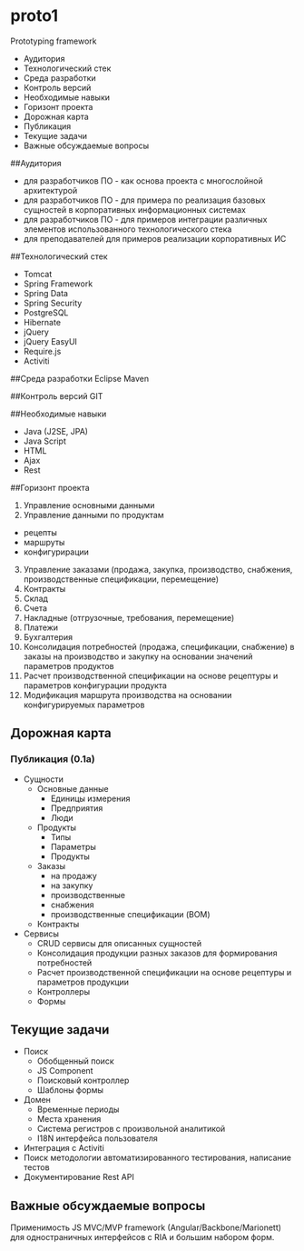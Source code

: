 # proto1
Prototyping framework

* Аудитория
* Технологический стек
* Среда разработки
* Контроль версий
* Необходимые навыки
* Горизонт проекта
* Дорожная карта
* Публикация
* Текущие задачи
* Важные обсуждаемые вопросы

##Аудитория
* для разработчиков ПО - как основа проекта с многослойной архитектурой
* для разработчиков ПО - для примера по реализация базовых сущностей в корпоративных информационных системах
* для разработчиков ПО - для примеров интеграции различных элементов использованного технологического стека 
* для преподавателей для примеров реализации корпоративных ИС

##Технологический стек
* Tomcat
* Spring Framework
* Spring Data
* Spring Security
* PostgreSQL
* Hibernate
* jQuery
* jQuery EasyUI
* Require.js
* Activiti

##Среда разработки
Eclipse
Maven

##Контроль версий
GIT

##Необходимые навыки
* Java (J2SE, JPA)
* Java Script
* HTML
* Ajax
* Rest

##Горизонт проекта
1. Управление основными данными
2. Управление данными по продуктам 
  * рецепты
  * маршруты
  * конфигурирации
3. Управление заказами (продажа, закупка, производство, снабжения, производственные спецификации, перемещение)
4. Контракты
5. Склад
6. Счета
7. Накладные (отгрузочные, требования, перемещение)
8. Платежи
9. Бухгалтерия
10. Консолидация потребностей (продажа, спецификации, снабжение) в заказы на производство и закупку на основании значений параметров продуктов
11. Расчет производственной спецификации на основе рецептуры и параметров конфигурации продукта
12. Модификация маршрута производства на основании конфигурируемых параметров

## Дорожная карта
### Публикация (0.1a)
* Сущности
	* Основные данные
		* Единицы измерения
		* Предприятия
		* Люди
	* Продукты
		* Типы
		* Параметры
		* Продукты 
	* Заказы
		* на продажу
		* на закупку
		* производственные
		* снабжения
		* производственные спецификации (BOM)
	* Контракты
* Сервисы
	* CRUD сервисы для описанных сущностей
	* Консолидация продукции разных заказов для формирования потребностей
	* Расчет производственной спецификации на основе рецептуры и параметров продукции
	* Контроллеры
	* Формы

## Текущие задачи
* Поиск
	* Обобщенный поиск
	* JS Component
	* Поисковый контроллер
	* Шаблоны формы
* Домен
	* Временные периоды
	* Места хранения
	* Система регистров с произвольной аналитикой
	* I18N интерфейса пользователя
* Интеграция с Activiti
* Поиск методологии автоматизированного тестирования, написание тестов
* Документирование Rest API

## Важные обсуждаемые вопросы

Применимость JS MVC/MVP framework (Angular/Backbone/Marionett) для одностраничных интерфейсов с RIA и большим набором форм.


